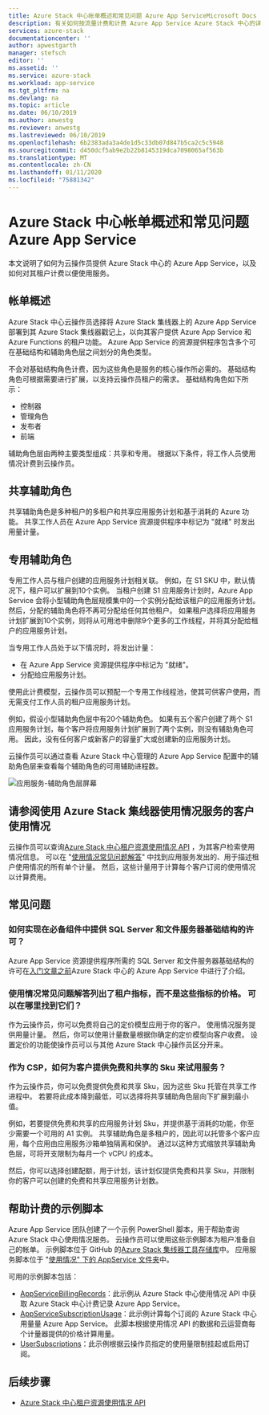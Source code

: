 ```yaml
---
title: Azure Stack 中心帐单概述和常见问题 Azure App ServiceMicrosoft Docs
description: 有关如何按流量计费和计费 Azure App Service Azure Stack 中心的详细信息。
services: azure-stack
documentationcenter: ''
author: apwestgarth
manager: stefsch
editor: ''
ms.assetid: ''
ms.service: azure-stack
ms.workload: app-service
ms.tgt_pltfrm: na
ms.devlang: na
ms.topic: article
ms.date: 06/10/2019
ms.author: anwestg
ms.reviewer: anwestg
ms.lastreviewed: 06/10/2019
ms.openlocfilehash: 6b2383ada3a4de1d5c33db07d847b5ca2c5c5948
ms.sourcegitcommit: d450dcf5ab9e2b22b8145319dca7098065af563b
ms.translationtype: MT
ms.contentlocale: zh-CN
ms.lasthandoff: 01/11/2020
ms.locfileid: "75881342"
---
```

# <a name="azure-app-service-on-azure-stack-hub-billing-overview-and-faq"></a>Azure Stack 中心帐单概述和常见问题 Azure App Service

本文说明了如何为云操作员提供 Azure Stack 中心的 Azure App Service，以及如何对其租户计费以便使用服务。

## <a name="billing-overview"></a>帐单概述

Azure Stack 中心云操作员选择将 Azure Stack 集线器上的 Azure App Service 部署到其 Azure Stack 集线器戳记上，以向其客户提供 Azure App Service 和 Azure Functions 的租户功能。 Azure App Service 的资源提供程序包含多个可在基础结构和辅助角色层之间划分的角色类型。

不会对基础结构角色计费，因为这些角色是服务的核心操作所必需的。 基础结构角色可根据需要进行扩展，以支持云操作员租户的需求。 基础结构角色如下所示：

- 控制器
- 管理角色
- 发布者
- 前端

辅助角色层由两种主要类型组成：共享和专用。 根据以下条件，将工作人员使用情况计费到云操作员。

## <a name="shared-workers"></a>共享辅助角色

共享辅助角色是多种租户的多租户和共享应用服务计划和基于消耗的 Azure 功能。 共享工作人员在 Azure App Service 资源提供程序中标记为 "就绪" 时发出用量计量。

## <a name="dedicated-workers"></a>专用辅助角色

专用工作人员与租户创建的应用服务计划相关联。 例如，在 S1 SKU 中，默认情况下，租户可以扩展到10个实例。 当租户创建 S1 应用服务计划时，Azure App Service 会将小型辅助角色层规模集中的一个实例分配给该租户的应用服务计划。 然后，分配的辅助角色将不再可分配给任何其他租户。 如果租户选择将应用服务计划扩展到10个实例，则将从可用池中删除9个更多的工作线程，并将其分配给租户的应用服务计划。

当专用工作人员处于以下情况时，将发出计量：

- 在 Azure App Service 资源提供程序中标记为 "就绪"。
- 分配给应用服务计划。

使用此计费模型，云操作员可以预配一个专用工作线程池，使其可供客户使用，而无需支付工作人员的租户应用服务计划。 

例如，假设小型辅助角色层中有20个辅助角色。 如果有五个客户创建了两个 S1 应用服务计划，每个客户将应用服务计划扩展到了两个实例，则没有辅助角色可用。 因此，没有任何客户或新客户的容量扩大或创建新的应用服务计划。 

云操作员可以通过查看 Azure Stack 中心管理的 Azure App Service 配置中的辅助角色层来查看每个辅助角色的可用辅助进程数。

![应用服务-辅助角色层屏幕][1]

## <a name="see-customer-usage-by-using-the-azure-stack-hub-usage-service"></a>请参阅使用 Azure Stack 集线器使用情况服务的客户使用情况

云操作员可以查询[Azure Stack 中心租户资源使用情况 API](azure-stack-tenant-resource-usage-api.md) ，为其客户检索使用情况信息。 可以在 "[使用情况常见问题解答](azure-stack-usage-related-faq.md)" 中找到应用服务发出的、用于描述租户使用情况的所有单个计量。 然后，这些计量用于计算每个客户订阅的使用情况以计算费用。

## <a name="frequently-asked-questions"></a>常见问题

### <a name="how-do-i-license-the-sql-server-and-file-server-infrastructure-required-in-the-prerequisites"></a>如何实现在必备组件中提供 SQL Server 和文件服务器基础结构的许可？

Azure App Service 资源提供程序所需的 SQL Server 和文件服务器基础结构的许可在[入门文章之前](azure-stack-app-service-before-you-get-started.md#licensing-concerns-for-required-file-server-and-sql-server)Azure Stack 中心的 Azure App Service 中进行了介绍。

### <a name="the-usage-faq-lists-the-tenant-meters-but-not-the-prices-for-those-meters-where-can-i-find-them"></a>使用情况常见问题解答列出了租户指标，而不是这些指标的价格。 可以在哪里找到它们？

作为云操作员，你可以免费将自己的定价模型应用于你的客户。 使用情况服务提供用量计量。 然后，你可以使用计量数量根据你确定的定价模型向客户收费。 设置定价的功能使操作员可以与其他 Azure Stack 中心操作员区分开来。

### <a name="as-a-csp-how-can-i-offer-free-and-shared-skus-for-customers-to-try-out-the-service"></a>作为 CSP，如何为客户提供免费和共享的 Sku 来试用服务？

作为云操作员，你可以免费提供免费和共享 Sku，因为这些 Sku 托管在共享工作进程中。 若要将此成本降到最低，可以选择将共享辅助角色层向下扩展到最小值。 

例如，若要提供免费和共享的应用服务计划 Sku，并提供基于消耗的功能，你至少需要一个可用的 A1 实例。 共享辅助角色是多租户的，因此可以托管多个客户应用，每个应用由应用服务沙箱单独隔离和保护。 通过以这种方式缩放共享辅助角色层，可将开支限制为每月一个 vCPU 的成本。

然后，你可以选择创建配额，用于计划，该计划仅提供免费和共享 Sku，并限制你的客户可以创建的免费和共享应用服务计划数。

## <a name="sample-scripts-to-assist-with-billing"></a>帮助计费的示例脚本

Azure App Service 团队创建了一个示例 PowerShell 脚本，用于帮助查询 Azure Stack 中心使用情况服务。 云操作员可以使用这些示例脚本为租户准备自己的帐单。 示例脚本位于 GitHub 的[Azure Stack 集线器工具存储库](https://github.com/Azure/AzureStack-tools)中。 应用服务脚本位于 "[使用情况" 下的 AppService 文件夹](https://github.com/Azure/AzureStack-Tools/tree/master/Usage/AppService)中。

可用的示例脚本包括：

- [AppServiceBillingRecords](https://github.com/Azure/AzureStack-Tools/blob/master/Usage/AppService/Get-AppServiceBillingRecords.ps1)：此示例从 Azure Stack 中心使用情况 API 中获取 Azure Stack 中心计费记录 Azure App Service。
- [AppServiceSubscriptionUsage](https://github.com/Azure/AzureStack-Tools/blob/master/Usage/AppService/Get-AppServiceSubscriptionUsage.ps1)：此示例计算每个订阅的 Azure Stack 中心用量量 Azure App Service。 此脚本根据使用情况 API 的数据和云运营商每个计量器提供的价格计算用量。
- [UserSubscriptions](https://github.com/Azure/AzureStack-Tools/blob/master/Usage/AppService/Suspend-UserSubscriptions.ps1)：此示例根据云操作员指定的使用量限制挂起或启用订阅。

## <a name="next-steps"></a>后续步骤

- [Azure Stack 中心租户资源使用情况 API](azure-stack-tenant-resource-usage-api.md)

<!--Image references-->
[1]: ./media/app-service-billing-faq/app-service-worker-tiers.png
